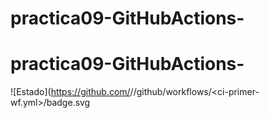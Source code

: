 # practica09-GitHubActions-
# practica09-GitHubActions-

![Estado](https://github.com/<andresf9824>/<practica09-GitHubActions>/github/workflows/<ci-primer-wf.yml>/badge.svg

